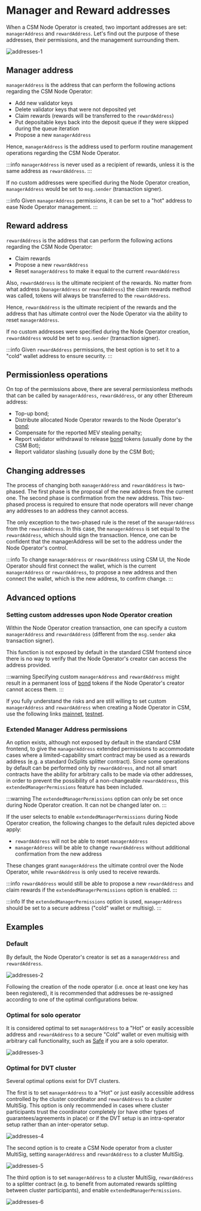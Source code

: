 # Manager and Reward addresses

When a CSM Node Operator is created, two important addresses are set: `managerAddress` and `rewardAddress`. Let's find out the purpose of these addresses, their permissions, and the management surrounding them.

![addresses-1](../../../../static/img/csm/addresses-1.png)

## Manager address

`managerAddress` is the address that can perform the following actions regarding the CSM Node Operator:

- Add new validator keys
- Delete validator keys that were not deposited yet
- Claim rewards (rewards will be transferred to the `rewardAddress`)
- Put depositable keys back into the deposit queue if they were skipped during the queue iteration
- Propose a new `managerAddress`

Hence, `managerAddress` is the address used to perform routine management operations regarding the CSM Node Operator.

:::info
`managerAddress` is never used as a recipient of rewards, unless it is the same address as `rewardAddress`.
:::

If no custom addresses were specified during the Node Operator creation, `managerAddress` would be set to `msg.sender` (transaction signer).

:::info
Given `managerAddress` permissions, it can be set to a "hot" address to ease Node Operator management.
:::

## Reward address

`rewardAddress` is the address that can perform the following actions regarding the CSM Node Operator:

- Claim rewards
- Propose a new `rewardAddress`
- Reset `managerAddress` to make it equal to the current `rewardAddress`

Also, `rewardAddress` is the ultimate recipient of the rewards. No matter from what address (`managerAddress` or `rewardAddress`) the claim rewards method was called, tokens will always be transferred to the `rewardAddress`.

Hence, `rewardAddress` is the ultimate recipient of the rewards and the address that has ultimate control over the Node Operator via the ability to reset `managerAddress`.

If no custom addresses were specified during the Node Operator creation, `rewardAddress` would be set to `msg.sender` (transaction signer).

:::info
Given `rewardAddress` permissions, the best option is to set it to a "cold" wallet address to ensure security.
:::

## Permissionless operations

On top of the permissions above, there are several permissionless methods that can be called by `managerAddress`, `rewardAddress`, or any other Ethereum address:

- Top-up bond;
- Distribute allocated Node Operator rewards to the Node Operator's [bond](../join-csm#bond);
- Compensate for the reported MEV stealing penalty;
- Report validator withdrawal to release [bond](../join-csm#bond) tokens (usually done by the CSM Bot);
- Report validator slashing (usually done by the CSM Bot);


## Changing addresses

The process of changing both `managerAddress` and `rewardAddress` is two-phased. The first phase is the proposal of the new address from the current one. The second phase is confirmation from the new address. This two-phased process is required to ensure that node operators will never change any addresses to an address they cannot access.

The only exception to the two-phased rule is the reset of the `managerAddress` from the `rewardAddress`. In this case, the `managerAddress` is set equal to the `rewardAddress`, which should sign the transaction. Hence, one can be confident that the managerAddress will be set to the address under the Node Operator's control.

:::info
To change `managerAddress` or `rewardAddress` using CSM UI, the Node Operator should first connect the wallet, which is the current `managerAddress` or `rewardAddress`, to propose a new address and then connect the wallet, which is the new address, to confirm change.
:::

## Advanced options

### Setting custom addresses upon Node Operator creation

Within the Node Operator creation transaction, one can specify a custom `managerAddress` and `rewardAddress` (different from the `msg.sender` aka transaction signer).

This function is not exposed by default in the standard CSM frontend since there is no way to verify that the Node Operator's creator can access the address provided.

:::warning
Specifying custom `managerAddress` and `rewardAddress` might result in a permanent loss of [bond](../join-csm#bond) tokens if the Node Operator's creator cannot access them.
:::

If you fully understand the risks and are still willing to set custom `managerAddress` and `rewardAddress` when creating a Node Operator in CSM, use the following links [mainnet](https://csm.lido.fi/?mode=extended), [testnet](https://csm.testnet.fi/?mode=extended).


### Extended Manager Address permissions

An option exists, although not exposed by default in the standard CSM frontend, to give the `managerAddress` extended permissions to accommodate cases where a limited-capability smart contract may be used as a rewards address (e.g. a standard 0xSplits splitter contract). Since some operations by default can be performed only by `rewardAddress`, and not all smart contracts have the ability for arbitrary calls to be made via other addresses, in order to prevent the possibility of a non-changeable `rewardAddress`, this `extendedManagerPermissions` feature has been included.

:::warning
The `extendedManagerPermissions` option can only be set once during Node Operator creation. It can not be changed later on.
:::

If the user selects to enable `extendedManagerPermissions` during Node Operator creation, the following changes to the default rules depicted above apply:

- `rewardAddress` will not be able to reset `managerAddress`
- `managerAddress` will be able to change `rewardAddress` without additional confirmation from the new address

These changes grant `managerAddress` the ultimate control over the Node Operator, while `rewardAddress` is only used to receive rewards.

:::info
`rewardAddress` would still be able to propose a new `rewardAddress` and claim rewards if the `extendedManagerPermissions` option is enabled.
:::

:::info
If the `extendedManagerPermissions` option is used, `managerAddress` should be set to a secure address ("cold" wallet or multisig).
:::

## Examples

### Default

By default, the Node Operator's creator is set as a `managerAddress` and `rewardAddress`.

![addresses-2](../../../../static/img/csm/addresses-2.png)

Following the creation of the node operator (i.e. once at least one key has been registered), it is recommended that addresses be re-assigned according to one of the optimal configurations below.

### Optimal for solo operator

It is considered optimal to set `managerAddress` to a "Hot" or easily accessible address and `rewardAddress` to a secure "Cold" wallet or even multisig with arbitrary call functionality, such as [Safe](https://app.safe.global) if you are a solo operator.

![addresses-3](../../../../static/img/csm/addresses-3.png)

### Optimal for DVT cluster

Several optimal options exist for DVT clusters.

The first is to set `managerAddress` to a "Hot" or just easily accessible address controlled by the cluster coordinator and `rewardAddress` to a cluster MultiSig. This option is only recommended in cases where cluster participants trust the coordinator completely (or have other types of guarantees/agreements in place) or if the DVT setup is an intra-operator setup rather than an inter-operator setup.

![addresses-4](../../../../static/img/csm/addresses-4.png)

The second option is to create a CSM Node operator from a cluster MultiSig, setting `managerAddress` and `rewardAddress` to a cluster MultiSig.

![addresses-5](../../../../static/img/csm/addresses-5.png)

The third option is to set `managerAddress` to a cluster MultiSig, `rewardAddress` to a splitter contract (e.g. to benefit from automated rewards splitting between cluster participants), and enable `extendedManagerPermissions`.

![addresses-6](../../../../static/img/csm/addresses-6.png)
